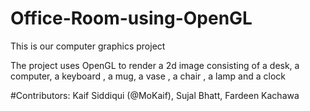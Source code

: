 # Office-Room-using-OpenGL

This is our computer graphics project

The project uses OpenGL to render a 2d image consisting of a desk, a computer, a keyboard , a mug, a vase , a chair , a lamp and a clock

#Contributors: Kaif Siddiqui (@MoKaif),
Sujal Bhatt, 
Fardeen Kachawa
